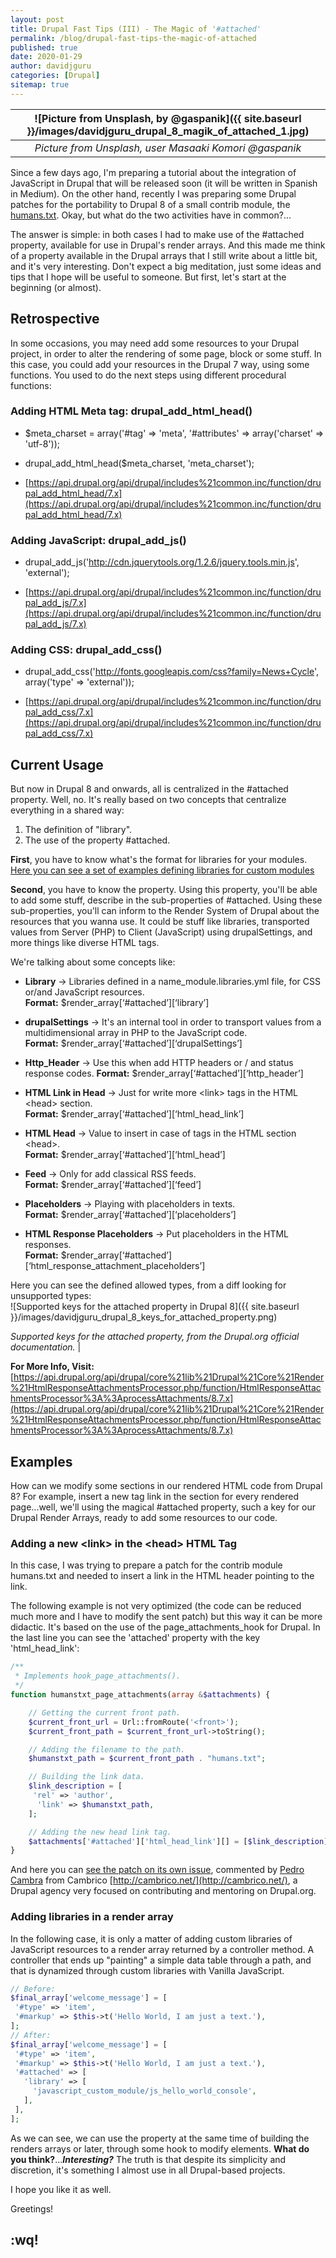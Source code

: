 ```yaml
---
layout: post
title: Drupal Fast Tips (III) - The Magic of '#attached'
permalink: /blog/drupal-fast-tips-the-magic-of-attached
published: true
date: 2020-01-29
author: davidjguru
categories: [Drupal]
sitemap: true
---
```

| ![Picture from Unsplash, by @gaspanik]({{ site.baseurl }}/images/davidjguru_drupal_8_magik_of_attached_1.jpg) |
|:--:|
| *Picture from Unsplash, user Masaaki Komori @gaspanik* |

Since a few days ago, I'm preparing a tutorial about the integration of JavaScript in Drupal that will be released soon 
(it will be written in Spanish in Medium). On the other hand, recently I was preparing some Drupal patches for the 
portability to Drupal 8 of a small contrib module, the [humans.txt](https://www.drupal.org/project/humanstxt). 
Okay, but what do the two activities have in common?...
<!--more-->


The answer is simple: in both cases I had to make use of the #attached property, available for use in Drupal's 
render arrays. And this made me think of a property available in the Drupal arrays that I still write about a little 
bit, and it's very interesting. 
Don't expect a big meditation, just some ideas and tips that I hope will be useful to someone. 
But first, let's start at the beginning (or almost). 


## Retrospective
In some occasions, you may need add some resources to your Drupal project, in order to alter the rendering of some 
 page, block or some stuff. In this case, you could add your resources in the Drupal 7 way, using some functions.
 You used to do the next steps using different procedural functions:


### Adding HTML Meta tag: drupal_add_html_head()


* $meta_charset = array('#tag' => 'meta', '#attributes' => array('charset' => 'utf-8'));


* drupal_add_html_head($meta_charset, 'meta_charset');


* [https://api.drupal.org/api/drupal/includes%21common.inc/function/drupal_add_html_head/7.x](https://api.drupal.org/api/drupal/includes%21common.inc/function/drupal_add_html_head/7.x)


### Adding JavaScript: drupal_add_js()


* drupal_add_js('http://cdn.jquerytools.org/1.2.6/jquery.tools.min.js', 'external');


* [https://api.drupal.org/api/drupal/includes%21common.inc/function/drupal_add_js/7.x](https://api.drupal.org/api/drupal/includes%21common.inc/function/drupal_add_js/7.x)


### Adding CSS: drupal_add_css()


* drupal_add_css('http://fonts.googleapis.com/css?family=News+Cycle', array('type' => 'external'));


* [https://api.drupal.org/api/drupal/includes%21common.inc/function/drupal_add_css/7.x](https://api.drupal.org/api/drupal/includes%21common.inc/function/drupal_add_css/7.x)

## Current Usage
But now in Drupal 8 and onwards, all is centralized in the #attached property. Well, no. It's really based on two 
concepts that centralize everything in a shared way:  

1.  The definition of "library".
2. The use of the property \#attached.

**First**, you have to know what's the format for libraries for your modules. [Here you can see a set of examples defining libraries for custom modules](https://gitlab.com/snippets/1929232)

**Second**, you have to know the property. Using this property, you'll be able to add some stuff, describe in the 
sub-properties of #attached. Using these sub-properties, you'll can inform to the Render System of Drupal about the
 resources that you wanna use. It could be stuff like libraries, transported values from Server (PHP) to Client 
 (JavaScript) using drupalSettings, and more things like diverse HTML tags. 
 
 We're talking about some concepts like:

* **Library** -> Libraries defined in a name_module.libraries.yml file, for CSS or/and JavaScript resources.  
 **Format:** $render_array[‘#attached’][‘library’]  
 
* **drupalSettings** -> It's an internal tool in order to transport values from a multidimensional array in PHP to the
JavaScript code.   
 **Format:** $render_array[‘#attached’][‘drupalSettings’]  
 
* **Http_Header** ->  Use this when add HTTP headers or / and status response codes. 
 **Format:** $render_array[‘#attached’][‘http_header’]  
 
* **HTML Link in Head** ->  Just for write more \<link> tags in the HTML \<head> section.   
 **Format:** $render_array[‘#attached’][‘html_head_link’]  
 
* **HTML Head** ->  Value to insert in case of tags in the HTML section \<head>.   
 **Format:** $render_array[‘#attached’][‘html_head’]  
 
* **Feed** ->  Only for add classical RSS feeds.  
 **Format:** $render_array[‘#attached’][‘feed’]   
 
* **Placeholders** -> Playing with placeholders in texts.  
 **Format:** $render_array[‘#attached’][‘placeholders’]  
 
* **HTML Response Placeholders** ->  Put placeholders in the HTML responses.   
  **Format:** $render_array[‘#attached’][‘html_response_attachment_placeholders’]  
  
 Here you can see the defined allowed types, from a diff looking for unsupported types:  
  ![Supported keys for the attached property in Drupal 8]({{ site.baseurl }}/images/davidjguru_drupal_8_keys_for_attached_property.png)

*Supported keys for the attached property, from the Drupal.org official documentation.* |



**For More Info, Visit:** [https://api.drupal.org/api/drupal/core%21lib%21Drupal%21Core%21Render%21HtmlResponseAttachmentsProcessor.php/function/HtmlResponseAttachmentsProcessor%3A%3AprocessAttachments/8.7.x](https://api.drupal.org/api/drupal/core%21lib%21Drupal%21Core%21Render%21HtmlResponseAttachmentsProcessor.php/function/HtmlResponseAttachmentsProcessor%3A%3AprocessAttachments/8.7.x)

## Examples
How can we modify some sections in our rendered HTML code from Drupal 8?
For example, insert a new tag link in the <head> section for every rendered page...well, we'll using the magical 
\#attached property, such a key for our Drupal Render Arrays, ready to add some resources to our code.

### Adding a new \<link> in the \<head> HTML Tag
In this case, I was trying to prepare a patch for the contrib module humans.txt and needed to insert a link in the HTML 
header pointing to the link. 

The following example is not very optimized (the code can be reduced much more and I have to modify the sent patch) but 
this way it can be more didactic. It's based on the use of the page_attachments_hook for Drupal. In the last line you 
can see the 'attached' property with the key 'html_head_link':

```php
/**
 * Implements hook_page_attachments().
 */
function humanstxt_page_attachments(array &$attachments) {

    // Getting the current front path.
    $current_front_url = Url::fromRoute('<front>');
    $current_front_path = $current_front_url->toString();

    // Adding the filename to the path.
    $humanstxt_path = $current_front_path . "humans.txt";

    // Building the link data.
    $link_description = [
     'rel' => 'author',
      'link' => $humanstxt_path,
    ];

    // Adding the new head link tag.
    $attachments['#attached']['html_head_link'][] = [$link_description];
}
```
And here you can [see the patch on its own issue](https://www.drupal.org/project/humanstxt/issues/3104647), commented by
 [Pedro Cambra](https://www.drupal.org/u/pcambra) from Cambrico [http://cambrico.net/](http://cambrico.net/), a Drupal 
 agency very focused on contributing and mentoring on Drupal.org. 
 
 ### Adding libraries in a render array
 In the following case, it is only a matter of adding custom libraries of JavaScript resources to a render array 
 returned by a controller method. A controller that ends up "painting" a simple data table through a path, and that is 
 dynamized through custom libraries with Vanilla JavaScript. 
 
 ```php
// Before:
$final_array['welcome_message'] = [
  '#type' => 'item',
  '#markup' => $this->t('Hello World, I am just a text.'),
];
// After: 
$final_array['welcome_message'] = [
  '#type' => 'item',
  '#markup' => $this->t('Hello World, I am just a text.'),
  '#attached' => [
    'library' => [
      'javascript_custom_module/js_hello_world_console',
    ],
  ],
];
```
As we can see, we can use the property at the same time of building the renders arrays or later, through some hook to 
modify elements. **What do you think?**...***Interesting?*** The truth is that despite its simplicity and discretion, 
it's something I almost use in all Drupal-based projects. 

I hope you like it as well. 

Greetings! 

## :wq!

